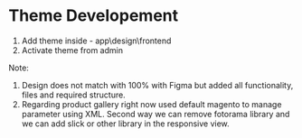 # Theme Developement
1) Add theme inside - app\design\frontend
2) Activate theme from admin

Note:
1) Design does not match with 100% with Figma but added all functionality, files and required structure.
2) Regarding product gallery right now used default magento to manage parameter using XML. Second way we can remove fotorama library and we can add slick or other library in the responsive view. 
